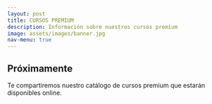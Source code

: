 ```yaml
---
layout: post
title: CURSOS PREMIUM
description: Información sobre nuestros cursos premium
image: assets/images/banner.jpg
nav-menu: true
---
```


## Próximamente

Te compartiremos nuestro catálogo de cursos premium que estarán disponibles online.
